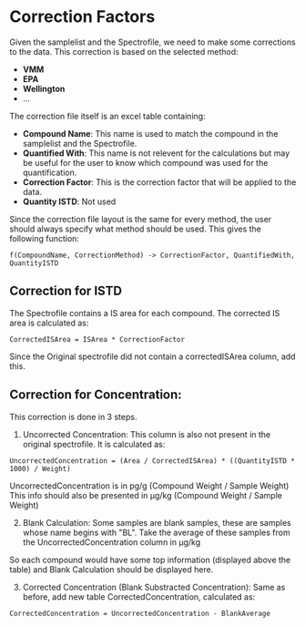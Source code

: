 # Correction Factors
Given the samplelist and the Spectrofile, we need to make some corrections to the data.
This correction is based on the selected method:
- **VMM**
- **EPA**
- **Wellington**
- ...

The correction file itself is an excel table containing:
- **Compound Name**: This name is used to match the compound in the samplelist and the Spectrofile.
- **Quantified With**: This name is not relevent for the calculations but may be useful for the user to know which 
compound was used for the quantification.
- **Correction Factor**: This is the correction factor that will be applied to the data.
- **Quantity ISTD**: Not used

Since the correction file layout is the same for every method, the user should always specify what method should be used.
This gives the following function:
```
f(CompoundName, CorrectionMethod) -> CorrectionFactor, QuantifiedWith, QuantityISTD
```

## Correction for ISTD
The Spectrofile contains a IS area for each compound. The corrected IS area is calculated as:
```
CorrectedISArea = ISArea * CorrectionFactor
```
Since the Original spectrofile did not contain a correctedISArea column, add this.

## Correction for Concentration:
This correction is done in 3 steps.
1. Uncorrected Concentration:
This column is also not present in the original spectrofile. It is calculated as:
```
UncorrectedConcentration = (Area / CorrectedISArea) * ((QuantityISTD * 1000) / Weight) 
```
UncorrectedConcentration is in pg/g (Compound Weight / Sample Weight)
This info should also be presented in µg/kg (Compound Weight / Sample Weight)

2. Blank Calculation:
Some samples are blank samples, these are samples whose name begins with "BL". Take the average of these samples from the
UncorrectedConcentration column in µg/kg

So each compound would have some top information (displayed above the table) and Blank Calculation
should be displayed here.

3. Corrected Concentration (Blank Substracted Concentration):
Same as before, add new table CorrectedConcentration, calculated as:
```
CorrectedConcentration = UncorrectedConcentration - BlankAverage
```
